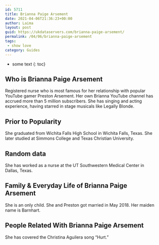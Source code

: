 ```yaml
---
id: 5711
title: Brianna Paige Arsement
date: 2021-04-06T21:36:23+00:00
author: Laima
layout: post
guid: https://ukdataservers.com/brianna-paige-arsement/
permalink: /04/06/brianna-paige-arsement
tags:
 - show love
category: Guides
---
```


* some text
{: toc}


## Who is Brianna Paige Arsement
                  
                  
                  
Registered nurse who is most famous for her relationship with popular YouTube gamer Preston Arsement. Her own Brianna YouTube channel has accrued more than 5 million subscribers. She has singing and acting experience, having starred in stage musicals like Legally Blonde. 
                  
              
            
              
            
                
                
                
## Prior to Popularity
                  
                  
                  
She graduated from Wichita Falls High School in Wichita Falls, Texas. She later studied at Simmons College and Texas Christian University.
                  
              
            
              
            
                
                
                
## Random data
                  
                  
                  
She has worked as a nurse at the UT Southwestern Medical Center in Dallas, Texas. 
                  
              
            
              
            
                
                
                
## Family & Everyday Life of Brianna Paige Arsement
                  
                  
                  
She is an only child. She and Preston got married in May 2018. Her maiden name is Barnhart. 
                  
              
            
              
            
                
                
                
## People Related With Brianna Paige Arsement
                  
                  
                  
She has covered the Christina Aguilera song &#8220;Hurt.&#8221;
                  
              
            
              
            
                
              
            
              
              
            
            
              
            
          
          
          